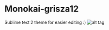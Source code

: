 # Monokai-grisza12
Sublime text 2 theme for easier editing :)
![alt tag](http://postimg.org/image/ik261mchn/)

